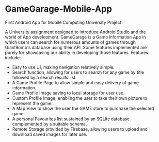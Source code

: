 # GameGarage-Mobile-App
First Android App for Mobile Computing University Project.

A University assignment designed to introduce Android Studio and the world of App development.
GameGarage is a Game information App in which users can search for numerous amounts of games through GiantBomb's database using their API. Some features implemented are purely for showcasing our ability in developing those features.
Features include:
-	Easy to use UI, making navigation relatively simple.
-	Search function, allowing for users to search for any game by title followed by a search results list.
-	A Game Profile Page to allow simple and easy delivery of game information.
-	Game Profile Image saving to local storage for user use.
-	Custom Profile Image, enabling the user to take their own picture to represent the game.
-	A Map View to show the user the GAME store to purchase the selected game.
-	A personal Favourites list sustained by an SQLite database complemented by a suitable schema.
-	Remote Storage provided by Firebase, allowing users to upload and download saved images for later use.

